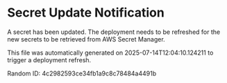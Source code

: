 
# Secret Update Notification

A secret has been updated. The deployment needs to be refreshed for the new secrets to be retrieved from AWS Secret Manager.

This file was automatically generated on 2025-07-14T12:04:10.124211 to trigger a deployment refresh.

Random ID: 4c2982593ce34fb1a9c8c78484a4491b
        